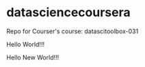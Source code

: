 # datasciencecoursera
Repo for Courser's course: datascitoolbox-031 

Hello World!!!

Hello New World!!!
